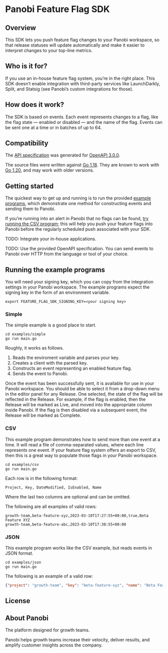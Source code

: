 # Panobi Feature Flag SDK

## Overview

This SDK lets you push feature flag changes to your Panobi workspace, so that release statuses will update automatically and make it easier to interpret changes to your top-line metrics.

## Who is it for?

If you use an in-house feature flag system, you’re in the right place. This SDK doesn’t enable integration with third-party services like LaunchDarkly, Split, and Statsig (see Panobi’s custom integrations for those).

## How does it work?

The SDK is based on events. Each event represents changes to a flag, like the flag state — enabled or disabled — and the name of the flag. Events can be sent one at a time or in batches of up to 64.

## Compatibility

The [API specification](openapi.yaml) was generated for [OpenAPI 3.0.0](https://spec.openapis.org/oas/v3.0.0).

The source files were written against [Go 1.18](https://go.dev/doc/go1.18). They are known to work with [Go 1.20](https://go.dev/doc/go1.20), and may work with older versions.

## Getting started

The quickest way to get up and running is to run the provided [example programs](#running-the-example-programs), which demonstrate one method for constructing events and sending them to Panobi.

If you’re running into an alert in Panobi that no flags can be found, [try running the CSV program](https://github.com/panobi/feature-flag-sdk#csv); this will help you push your feature flags into Panobi before the regularly scheduled push associated with your SDK.

TODO: Integrate your in-house applications.

TODO: Use the provided OpenAPI specification. You can send events to Panobi over HTTP from the language or tool of your choice.

## Running the example programs

You will need your signing key, which you can copy from the integration settings in your Panobi workspace. The example programs expect the signing key in the form of an environment variable.

```console
export FEATURE_FLAG_SDK_SIGNING_KEY=<your signing key>
```

### Simple

The simple example is a good place to start.

```console
cd examples/simple
go run main.go
```

Roughly, it works as follows.

1. Reads the enviroment variable and parses your key.
2. Creates a client with the parsed key.
3. Constructs an event representing an enabled feature flag.
4. Sends the event to Panobi.

Once the event has been successfully sent, it is available for use in your Panobi workspace. You should be able to select it from a drop-down menu in the editor panel for any Release. One selected, the state of the flag will be reflected in the Release. For example, if the flag is enabled, then the Release will be marked as Live, and moved into the appropriate column inside Panobi. If the flag is then  disabled via a subsequent event, the Release will be marked as Complete.

### CSV

This example program demonstrates how to send more than one event at a time. It will read a file of comma-separated values, where each line represents one event. If your feature flag system offers an export to CSV, then this is a great way to populate those flags in your Panobi workspace.

```console
cd examples/csv
go run main.go
```

Each row is in the following format:

```
Project, Key, DateModified, IsEnabled, Name
```

Where the last two columns are optional and can be omitted.

The following are all examples of valid rows:

```
growth-team,beta-feature-xyz,2023-03-10T17:27:55+00:00,true,Beta Feature XYZ
growth-team,beta-feature-abc,2023-03-10T17:30:55+00:00
```

### JSON

This example program works like the CSV example, but reads events in JSON format.

```console
cd examples/json
go run main.go
```

The following is an example of a valid row:

```json
{"project": "growth-team", "key": "beta-feature-xyz", "name": "Beta Feature XYZ", "dateModified": "2023-03-10T17:27:55+00:00", "isEnabled": true}
```

## License

## About Panobi

The platform designed for growth teams.

Panobi helps growth teams increase their velocity, deliver results, and amplify customer insights across the company.
